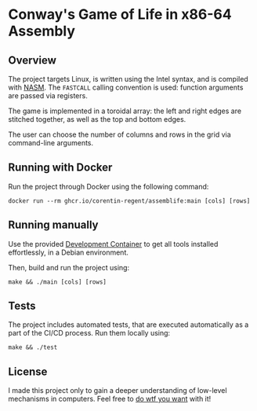 Conway's Game of Life in x86-64 Assembly
========================================

## Overview

The project targets Linux, is written using the Intel syntax,
and is compiled with [NASM](https://www.nasm.us/). The `FASTCALL`
calling convention is used: function arguments are passed via registers.

The game is implemented in a toroidal array: the left and right
edges are stitched together, as well as the top and bottom edges.

The user can choose the number of columns and rows in the grid
via command-line arguments.

## Running with Docker

Run the project through Docker using the following command:

```shell
docker run --rm ghcr.io/corentin-regent/assemblife:main [cols] [rows]
```

## Running manually

Use the provided
[Development Container](https://code.visualstudio.com/docs/devcontainers/containers)
to get all tools installed effortlessly, in a Debian environment.

Then, build and run the project using:

```shell
make && ./main [cols] [rows]
```

## Tests

The project includes automated tests, that are executed automatically as a part of the CI/CD process. Run them locally using:

```shell
make && ./test
```

## License

I made this project only to gain a deeper understanding of low-level mechanisms in computers.
Feel free to [do wtf you want](/LICENSE) with it!
